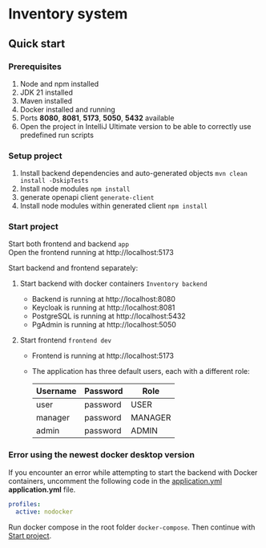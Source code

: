 # Inventory system

## Quick start

### Prerequisites

1. Node and npm installed
2. JDK 21 installed
3. Maven installed
4. Docker installed and running
5. Ports **8080**, **8081**, **5173**, **5050**, **5432**  available
6. Open the project in IntelliJ Ultimate version to be able to correctly use predefined run scripts

### Setup project

1. Install backend dependencies and auto-generated objects
   ```mvn clean install -DskipTests```
2. Install node modules ```npm install```
3. generate openapi client ```generate-client```
4. Install node modules within generated client ```npm install```


### Start project
Start both frontend and backend
```app```  
Open the frontend running at http://localhost:5173


Start backend and frontend separately:
1. Start backend with docker containers
   ```Inventory backend```
    * Backend is running at http://localhost:8080
    * Keycloak is running at http://localhost:8081
    * PostgreSQL is running at http://localhost:5432
    * PgAdmin is running at http://localhost:5050
   

2. Start frontend
   ```frontend dev```
    * Frontend is running at http://localhost:5173
    * The application has three default users, each with a different role:
   
      | Username | Password | Role    |
      |----------|----------|---------|
      | user     | password | USER    |
      | manager  | password | MANAGER |
      | admin    | password | ADMIN   |

   

### Error using the newest docker desktop version

If you encounter an error while attempting to start the backend with Docker containers, uncomment
the following code in the
[application.yml](./src/main/resources/application.yaml) **application.yml** file.

```yaml
profiles:
  active: nodocker
```
Run docker compose in the root folder
   ```docker-compose```.
Then continue with [Start project](#start-project).

